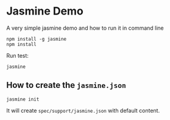 Jasmine Demo
============

A very simple jasmine demo and how to run it in command line

```
npm install -g jasmine
npm install
```

Run test:

```
jasmine
```

How to create the `jasmine.json`
--------------------------------

```
jasmine init
```

It will create `spec/support/jasmine.json` with default content.